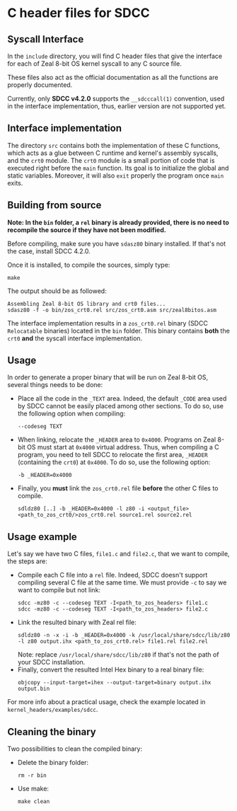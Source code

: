 # C header files for SDCC

## Syscall Interface

In the `include` directory, you will find C header files that give the interface for each of Zeal 8-bit OS kernel syscall to any C source file.

These files also act as the official documentation as all the functions are properly documented.

Currently, only **SDCC v4.2.0** supports the `__sdcccall(1)` convention, used in the interface implementation, thus, earlier version are not supported yet.

## Interface implementation

The directory `src` contains both the implementation of these C functions, which acts as a glue between C runtime and kernel's assembly syscalls, and the `crt0` module. The `crt0` module is a small portion of code that is executed right before the `main` function. Its goal is to initialize the global and static variables. Moreover, it will also `exit` properly the program once `main` exits.

## Building from source

**Note: In the `bin` folder, a `rel` binary is already provided, there is no need to recompile the source if they have not been modified.**

Before compiling, make sure you have `sdasz80` binary installed. If that's not the case, install SDCC 4.2.0.

Once it is installed, to compile the sources, simply type:
```
make
```

The output should be as followed:
```
Assembling Zeal 8-bit OS library and crt0 files...
sdasz80 -f -o bin/zos_crt0.rel src/zos_crt0.asm src/zeal8bitos.asm
```

The interface implementation results in a `zos_crt0.rel` binary (SDCC `Relocatable` binaries) located in the `bin` folder. This binary contains **both** the `crt0` **and** the syscall interface implementation.

## Usage

In order to generate a proper binary that will be run on Zeal 8-bit OS, several things needs to be done:

* Place all the code in the `_TEXT` area. Indeed, the default `_CODE` area used by SDCC cannot be easily placed among other sections. To do so, use the following option when compiling:
    ```
    --codeseg TEXT
    ```
* When linking, relocate the `_HEADER` area to `0x4000`. Programs on Zeal 8-bit OS must start at `0x4000` virtual address. Thus, when compiling a C program, you need to tell SDCC to relocate the first area, `_HEADER` (containing the `crt0`) at `0x4000`. To do so, use the following option:
    ```
    -b _HEADER=0x4000
    ```
* Finally, you **must** link the `zos_crt0.rel` file **before** the other C files to compile.
    ```
    sdldz80 [..] -b _HEADER=0x4000 -l z80 -i <output_file> <path_to_zos_crt0/>zos_crt0.rel source1.rel source2.rel
    ```

## Usage example

Let's say we have two C files, `file1.c` and `file2.c`, that we want to compile, the steps are:
* Compile each C file into a `rel` file. Indeed, SDCC doesn't support compiling several C file at the same time. We must provide `-c` to say we want to compile but not link:
    ```
    sdcc -mz80 -c --codeseg TEXT -I<path_to_zos_headers> file1.c
    sdcc -mz80 -c --codeseg TEXT -I<path_to_zos_headers> file2.c
    ```
* Link the resulted binary with Zeal rel file:
    ```
    sdldz80 -n -x -i -b _HEADER=0x4000 -k /usr/local/share/sdcc/lib/z80 -l z80 output.ihx <path_to_zos_crt0.rel> file1.rel file2.rel
    ```
    Note: replace `/usr/local/share/sdcc/lib/z80` if that's not the path of your SDCC installation.
* Finally, convert the resulted Intel Hex binary to a real binary file:
    ```
    objcopy --input-target=ihex --output-target=binary output.ihx output.bin
    ```

For more info about a practical usage, check the example located in `kernel_headers/examples/sdcc`.

## Cleaning the binary

Two possibilities to clean the compiled binary:
* Delete the binary folder:
    ```
    rm -r bin
    ```
* Use make:
    ```
    make clean
    ```

